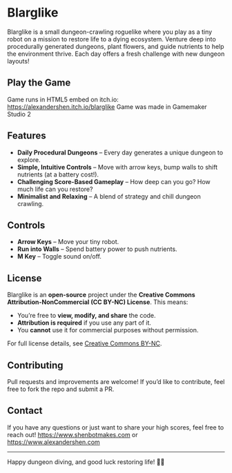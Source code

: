 # Blarglike

Blarglike is a small dungeon-crawling roguelike where you play as a tiny robot on a mission to restore life to a dying ecosystem. Venture deep into procedurally generated dungeons, plant flowers, and guide nutrients to help the environment thrive. Each day offers a fresh challenge with new dungeon layouts!

## Play the Game
Game runs in HTML5 embed on itch.io: https://alexandershen.itch.io/blarglike
Game was made in Gamemaker Studio 2

## Features
- **Daily Procedural Dungeons** – Every day generates a unique dungeon to explore.
- **Simple, Intuitive Controls** – Move with arrow keys, bump walls to shift nutrients (at a battery cost!).
- **Challenging Score-Based Gameplay** – How deep can you go? How much life can you restore?
- **Minimalist and Relaxing** – A blend of strategy and chill dungeon crawling.

## Controls
- **Arrow Keys** – Move your tiny robot.
- **Run into Walls** – Spend battery power to push nutrients.
- **M Key** – Toggle sound on/off.

## License
Blarglike is an **open-source** project under the **Creative Commons Attribution-NonCommercial (CC BY-NC) License**. This means:
- You’re free to **view, modify, and share** the code.
- **Attribution is required** if you use any part of it.
- You **cannot** use it for commercial purposes without permission.

For full license details, see [Creative Commons BY-NC](https://creativecommons.org/licenses/by-nc/4.0/).

## Contributing
Pull requests and improvements are welcome! If you’d like to contribute, feel free to fork the repo and submit a PR.

## Contact
If you have any questions or just want to share your high scores, feel free to reach out!
https://www.shenbotmakes.com or https://www.alexandershen.com

---
Happy dungeon diving, and good luck restoring life! 🌱🤖